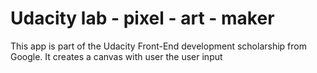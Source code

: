 # Udacity lab - pixel - art - maker

This app is part of the Udacity Front-End development scholarship from Google.
It creates a canvas with user the user input